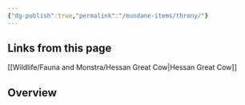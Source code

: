 ```yaml
---
{"dg-publish":true,"permalink":"/mundane-items/throny/"}
---
```


## Links from this page
[[Wildlife/Fauna and Monstra/Hessan Great Cow\|Hessan Great Cow]]
## Overview
